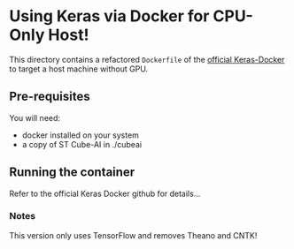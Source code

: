 # Using Keras via Docker for CPU-Only Host!

This directory contains a refactored `Dockerfile` of the [official Keras-Docker](https://github.com/keras-team/keras/tree/master/docker) to target a host machine without GPU.

## Pre-requisites

You will need:
  * docker installed on your system
  * a copy of ST Cube-AI in ./cubeai

## Running the container

Refer to the official Keras Docker github for details...

### Notes
This version only uses TensorFlow and removes Theano and CNTK!
